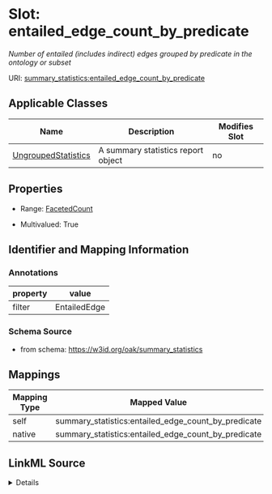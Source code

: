 

# Slot: entailed_edge_count_by_predicate


_Number of entailed (includes indirect) edges grouped by predicate in the ontology or subset_





URI: [summary_statistics:entailed_edge_count_by_predicate](https://w3id.org/oaklib/summary_statistics.entailed_edge_count_by_predicate)



<!-- no inheritance hierarchy -->





## Applicable Classes

| Name | Description | Modifies Slot |
| --- | --- | --- |
| [UngroupedStatistics](UngroupedStatistics.md) | A summary statistics report object |  no  |







## Properties

* Range: [FacetedCount](FacetedCount.md)

* Multivalued: True





## Identifier and Mapping Information





### Annotations

| property | value |
| --- | --- |
| filter | EntailedEdge || facet | Predicate |



### Schema Source


* from schema: https://w3id.org/oak/summary_statistics




## Mappings

| Mapping Type | Mapped Value |
| ---  | ---  |
| self | summary_statistics:entailed_edge_count_by_predicate |
| native | summary_statistics:entailed_edge_count_by_predicate |




## LinkML Source

<details>
```yaml
name: entailed_edge_count_by_predicate
annotations:
  filter:
    tag: filter
    value: EntailedEdge
  facet:
    tag: facet
    value: Predicate
description: Number of entailed (includes indirect) edges grouped by predicate in
  the ontology or subset
from_schema: https://w3id.org/oak/summary_statistics
rank: 1000
alias: entailed_edge_count_by_predicate
owner: UngroupedStatistics
domain_of:
- UngroupedStatistics
slot_group: metadata_statistic_group
range: FacetedCount
multivalued: true
inlined: true

```
</details>